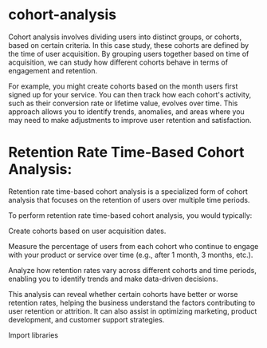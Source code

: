 # cohort-analysis
Cohort analysis involves dividing users into distinct groups, or cohorts, based on certain criteria. In this case study, these cohorts are defined by the time of user acquisition. By grouping users together based on time of acquisition, we can study how different cohorts behave in terms of engagement and retention.

For example, you might create cohorts based on the month users first signed up for your service. You can then track how each cohort's activity, such as their conversion rate or lifetime value, evolves over time. This approach allows you to identify trends, anomalies, and areas where you may need to make adjustments to improve user retention and satisfaction.

# Retention Rate Time-Based Cohort Analysis:

Retention rate time-based cohort analysis is a specialized form of cohort analysis that focuses on the retention of users over multiple time periods.

To perform retention rate time-based cohort analysis, you would typically:

Create cohorts based on user acquisition dates.

Measure the percentage of users from each cohort who continue to engage with your product or service over time (e.g., after 1 month, 3 months, etc.).

Analyze how retention rates vary across different cohorts and time periods, enabling you to identify trends and make data-driven decisions.

This analysis can reveal whether certain cohorts have better or worse retention rates, helping the business understand the factors contributing to user retention or attrition. It can also assist in optimizing marketing, product development, and customer support strategies. 

Import libraries

